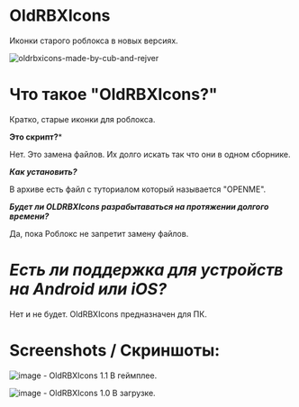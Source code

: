 # OldRBXIcons
Иконки старого роблокса в новых версиях.

![oldrbxicons-made-by-cub-and-rejver](https://user-images.githubusercontent.com/83903792/154422801-adfa5a8a-312c-4c34-b36f-4fb65ac7ed2c.svg)

# **Что такое "OldRBXIcons?"**

Кратко, старые иконки для роблокса.

**Это скрипт?***

Нет. Это замена файлов. Их долго искать так что они в одном сборнике.

***Как установить?***

В архиве есть файл с туториалом который называется "OPENME".

***Будет ли OLDRBXIcons разрабытаваться на протяжении долгого времени?***

Да, пока Роблокс не запретит замену файлов. 

# ***Есть ли поддержка для устройств на Android или iOS?***

Нет и не будет. OldRBXIcons предназначен для ПК.


# **Screenshots / Скриншоты:**
![image](https://user-images.githubusercontent.com/83903792/154313859-a860f0a7-4bf5-4cdf-853c-499a7ae8bc37.png) - OldRBXIcons 1.1 В геймплее.

![image](https://user-images.githubusercontent.com/83903792/154313996-597bd834-d882-4e0d-83ff-6341c9bff697.png) - OldRBXIcons 1.0 В загрузке.
